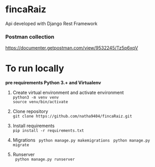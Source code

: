 # fincaRaiz
Api developed with Django Rest Framework

### Postman collection 
https://documenter.getpostman.com/view/9532245/Tz5p6xqV

# To run locally  
**pre requirements Python 3.+ and Virtualenv**  
1. Create virtual environment and activate environment  
`python3 -m venv venv`  
`source venv/bin/activate`

2. Clone repository   
`git clone https://github.com/natha9404/fincaRaiz.git`

3. Install requirements   
`pip install -r requirements.txt`

4. Migrations
` python manage.py makemigrations`
` python manage.py migrate`

5. Runserver   
` python manage.py runserver`
